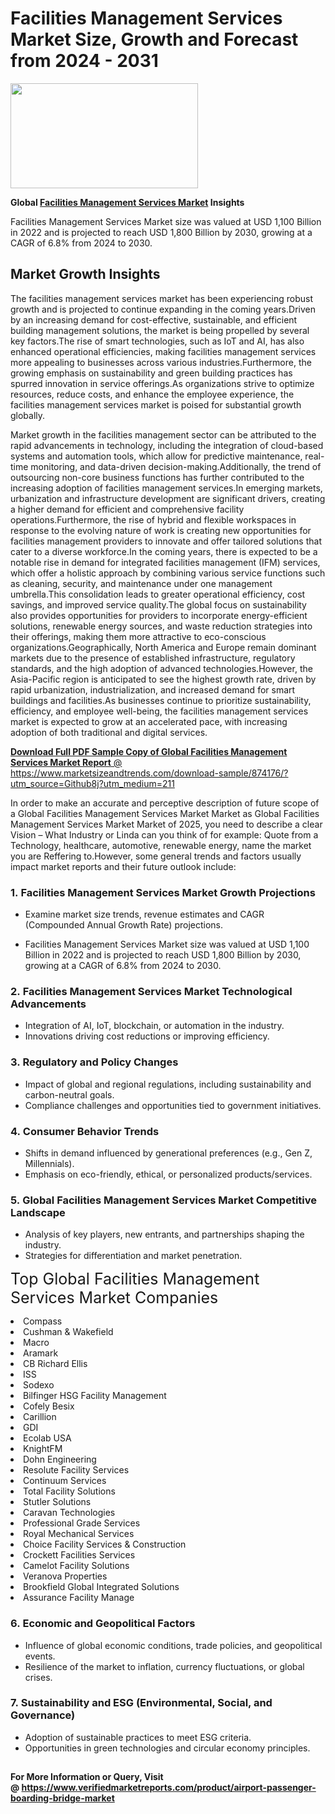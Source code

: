 <H1>Facilities Management Services Market Size, Growth and Forecast from 2024 - 2031</H1><img class="aligncenter size-medium wp-image-584254" src="https://thirdeyenews.in/wp-content/uploads/2024/09/Global-Market-Research-300x168.jpeg" alt="" width="300" height="168" /><p><strong>Global&nbsp;<a href="https://www.marketsizeandtrends.com/download-sample/874176/?utm_source=Github8j?utm_medium=211">Facilities Management Services Market</a> Insights</strong></p><p>Facilities Management Services Market size was valued at USD 1,100 Billion in 2022 and is projected to reach USD 1,800 Billion by 2030, growing at a CAGR of 6.8% from 2024 to 2030.</p><p><h2>Market Growth Insights</h2> <p>The facilities management services market has been experiencing robust growth and is projected to continue expanding in the coming years.Driven by an increasing demand for cost-effective, sustainable, and efficient building management solutions, the market is being propelled by several key factors.The rise of smart technologies, such as IoT and AI, has also enhanced operational efficiencies, making facilities management services more appealing to businesses across various industries.Furthermore, the growing emphasis on sustainability and green building practices has spurred innovation in service offerings.As organizations strive to optimize resources, reduce costs, and enhance the employee experience, the facilities management services market is poised for substantial growth globally.</p> <p><a href="#"></a></p> <p>Market growth in the facilities management sector can be attributed to the rapid advancements in technology, including the integration of cloud-based systems and automation tools, which allow for predictive maintenance, real-time monitoring, and data-driven decision-making.Additionally, the trend of outsourcing non-core business functions has further contributed to the increasing adoption of facilities management services.In emerging markets, urbanization and infrastructure development are significant drivers, creating a higher demand for efficient and comprehensive facility operations.Furthermore, the rise of hybrid and flexible workspaces in response to the evolving nature of work is creating new opportunities for facilities management providers to innovate and offer tailored solutions that cater to a diverse workforce.In the coming years, there is expected to be a notable rise in demand for integrated facilities management (IFM) services, which offer a holistic approach by combining various service functions such as cleaning, security, and maintenance under one management umbrella.This consolidation leads to greater operational efficiency, cost savings, and improved service quality.The global focus on sustainability also provides opportunities for providers to incorporate energy-efficient solutions, renewable energy sources, and waste reduction strategies into their offerings, making them more attractive to eco-conscious organizations.Geographically, North America and Europe remain dominant markets due to the presence of established infrastructure, regulatory standards, and the high adoption of advanced technologies.However, the Asia-Pacific region is anticipated to see the highest growth rate, driven by rapid urbanization, industrialization, and increased demand for smart buildings and facilities.As businesses continue to prioritize sustainability, efficiency, and employee well-being, the facilities management services market is expected to grow at an accelerated pace, with increasing adoption of both traditional and digital services.<p><a href="#"></p><p><span class=""><strong>Download Full PDF Sample Copy of Global Facilities Management Services Market Report</strong> @ <a href="https://www.marketsizeandtrends.com/download-sample/874176/?utm_source=Github8j?utm_medium=211" target="_blank">https://www.marketsizeandtrends.com/download-sample/874176/?utm_source=Github8j?utm_medium=211</a></span></p><p>In order to make an accurate and perceptive description of future scope of a Global&nbsp;Facilities Management Services Market Market as Global&nbsp;Facilities Management Services Market Market of 2025, you need to describe a clear Vision &ndash; What Industry or Linda can you think of for example: Quote from a Technology, healthcare, automotive, renewable energy, name the market you are Reffering to.However, some general trends and factors usually impact market reports and their future outlook include:</p><h3>1.&nbsp;<strong>Facilities Management Services Market Growth Projections</strong></h3><ul><li>Examine market size trends, revenue estimates and CAGR (Compounded Annual Growth Rate) projections.</li><li><p>Facilities Management Services Market size was valued at USD 1,100 Billion in 2022 and is projected to reach USD 1,800 Billion by 2030, growing at a CAGR of 6.8% from 2024 to 2030.</p></li></ul><h3>2.&nbsp;<strong>Facilities Management Services Market Technological Advancements</strong></h3><ul><li>Integration of AI, IoT, blockchain, or automation in the industry.</li><li>Innovations driving cost reductions or improving efficiency.</li></ul><h3>3.&nbsp;<strong>Regulatory and Policy Changes</strong></h3><ul><li>Impact of global and regional regulations, including sustainability and carbon-neutral goals.</li><li>Compliance challenges and opportunities tied to government initiatives.</li></ul><h3>4.&nbsp;<strong>Consumer Behavior Trends</strong></h3><ul><li>Shifts in demand influenced by generational preferences (e.g., Gen Z, Millennials).</li><li>Emphasis on eco-friendly, ethical, or personalized products/services.</li></ul><h3>5.&nbsp;<strong>Global Facilities Management Services Market Competitive Landscape</strong></h3><ul><li>Analysis of key players, new entrants, and partnerships shaping the industry.</li><li>Strategies for differentiation and market penetration.</li></ul><p data-pm-slice="1 1 []"><span style="color: inherit; font-family: inherit; font-size: 25px;">Top Global Facilities Management Services Market Companies</span></p><div class="" data-test-id=""><p><li>Compass</li><li> Cushman & Wakefield</li><li> Macro</li><li> Aramark</li><li> CB Richard Ellis</li><li> ISS</li><li> Sodexo</li><li> Bilfinger HSG Facility Management</li><li> Cofely Besix</li><li> Carillion</li><li> GDI</li><li> Ecolab USA</li><li> KnightFM</li><li> Dohn Engineering</li><li> Resolute Facility Services</li><li> Continuum Services</li><li> Total Facility Solutions</li><li> Stutler Solutions</li><li> Caravan Technologies</li><li> Professional Grade Services</li><li> Royal Mechanical Services</li><li> Choice Facility Services & Construction</li><li> Crockett Facilities Services</li><li> Camelot Facility Solutions</li><li> Veranova Properties</li><li> Brookfield Global Integrated Solutions</li><li> Assurance Facility Manage</li></p></div><h3>6.&nbsp;<strong>Economic and Geopolitical Factors</strong></h3><ul><li>Influence of global economic conditions, trade policies, and geopolitical events.</li><li>Resilience of the market to inflation, currency fluctuations, or global crises.</li></ul><h3>7.&nbsp;<strong>Sustainability and ESG (Environmental, Social, and Governance)</strong></h3><ul><li>Adoption of sustainable practices to meet ESG criteria.</li><li>Opportunities in green technologies and circular economy principles.</li></ul><h2><strong style="font-size: 14px;">For More Information or Query, Visit @&nbsp;</strong><a style="background-color: #ffffff; font-size: 14px;" href="https://www.marketsizeandtrends.com/report/facilities-management-services-market/" target="_blank">https://www.verifiedmarketreports.com/product/airport-passenger-boarding-bridge-market</a></h2>